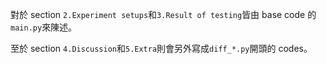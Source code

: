 對於 section `2.Experiment setups`和`3.Result of testing`皆由 base code 的 `main.py`來陳述。

至於 section `4.Discussion`和`5.Extra`則會另外寫成`diff_*.py`開頭的 codes。
